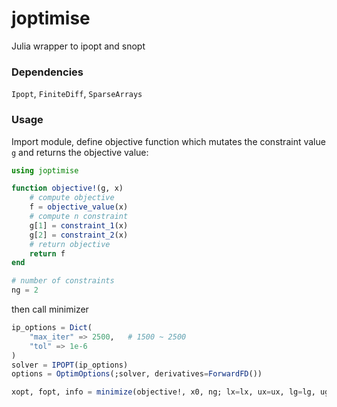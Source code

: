 # joptimise
Julia wrapper to ipopt and snopt


### Dependencies
`Ipopt`, `FiniteDiff`, `SparseArrays`

### Usage
Import module, define objective function which mutates the constraint value `g` and returns the objective value:

```julia
using joptimise

function objective!(g, x)
    # compute objective
    f = objective_value(x)
    # compute n constraint
    g[1] = constraint_1(x)
    g[2] = constraint_2(x)
    # return objective
    return f
end

# number of constraints
ng = 2
```

then call minimizer

```julia
ip_options = Dict(
    "max_iter" => 2500,   # 1500 ~ 2500
    "tol" => 1e-6
)
solver = IPOPT(ip_options)
options = OptimOptions(;solver, derivatives=ForwardFD())

xopt, fopt, info = minimize(objective!, x0, ng; lx=lx, ux=ux, lg=lg, ug=ug, options=options);
```
